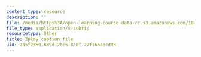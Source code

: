 ```yaml
---
content_type: resource
description: ''
file: /media/https%3A/open-learning-course-data-rc.s3.amazonaws.com/18-03-differential-equations-spring-2010/2a5f2350b89d2bc58e0f27f166aecd93_Y9_zrupnz0Q.srt
file_type: application/x-subrip
resourcetype: Other
title: 3play caption file
uid: 2a5f2350-b89d-2bc5-8e0f-27f166aecd93
---
```

